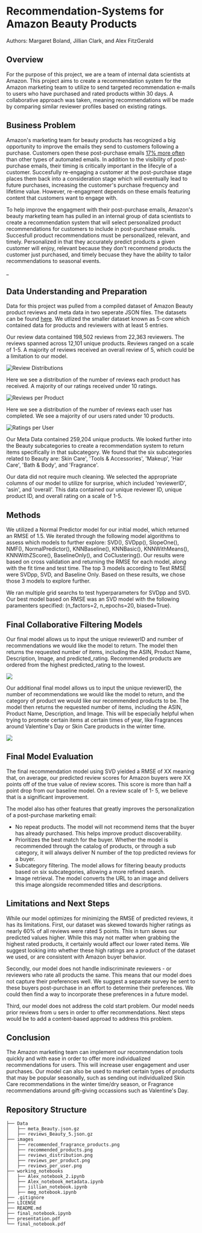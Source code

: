 # Recommendation-Systems for Amazon Beauty Products
Authors: Margaret Boland, Jillian Clark, and Alex FitzGerald

## Overview
For the purpose of this project, we are a team of internal data scientists at Amazon. This project aims to create a recommendation system for the Amazon marketing team to utilize to send targeted recommendation e-mails to users who have purchased and rated products within 30 days. A collaborative approach was taken, meaning recommendations will be made by comparing similar reviewer profiles based on existing ratings. 

## Business Problem
Amazon's marketing team for beauty products has recognized a big opportunity to improve the emails they send to customers following a purchase. Customers open these post-purchase emails [17% more often](https://www.klaviyo.com/blog/post-purchase-emails) than other types of automated emails. In addition to the visibility of post-purchase emails, their timing is critically important in the lifecyle of a customer. Succesfully re-engaging a customer at the post-purchase stage places them back into a consideration stage which will eventually lead to future purchases, increasing the customer's purchase frequency and lifetime value. However, re-engagment depends on these emails featuring content that customers want to engage with.

To help improve the engagment with their post-purchase emails, Amazon's beauty marketing team has pulled in an internal group of data scientists to create a recommendation system that will select personalized product recommendations for customers to include in post-purchase emails. Succesfull product recommendations must be personalized, relevant, and timely. Personalized in that they accurately predict products a given customer will enjoy, relevant because they don't recommend products the customer just purchased, and timely becuase they have the ability to tailor recommendations to seasonal events.

_
## Data Understanding and Preparation
Data for this project was pulled from a compiled dataset of Amazon Beauty product reviews and meta data in two seperate JSON files. The datasets can be found [here](http://jmcauley.ucsd.edu/data/amazon/links.html). We utlized the smaller dataset known as 5-core which contained data for products and reviewers with at least 5 entries. 

Our review data contained 198,502 reviews from 22,363 reviewers. The reviews spanned across 12,101 unique products. Reviews ranged on a scale of 1-5. A majority of reviews received an overall review of 5, which could be a limitation to our model. 

![Review Distributions](./images/reviews_distribution.png)

Here we see a distribution of the number of reviews each product has received. A majority of our ratings received under 10 ratings.

![Reviews per Product](./images/reviews_per_product.png)

Here we see a distribution of the number of reviews each user has completed. We see a majority of our users rated under 10 products.

![Ratings per User](./images/reviews_per_user.png)

Our Meta Data contained 259,204 unique products. We looked further into the Beauty subcategories to create a recommendation system to return items specifically in that subcategory. We found that the six subcategories related to Beauty are: Skin Care', 'Tools & Accessories', 'Makeup', 'Hair Care', 'Bath & Body', and 'Fragrance'.

Our data did not require much cleaning. We selected the appropriate columns of our model to utilize for surprise, which included 'reviewerID', 'asin', and 'overall'. This data contained our unique reviewer ID, unique product ID, and overall rating on a scale of 1-5.

## Methods

We utilized a Normal Predictor model for our initial model, which returned an RMSE of 1.5. We iterated through the following model algorithms to assess which models to further explore: SVD(), SVDpp(), SlopeOne(), NMF(), NormalPredictor(), KNNBaseline(), KNNBasic(), KNNWithMeans(), KNNWithZScore(), BaselineOnly(), and CoClustering(). Our results were based on cross validation and returning the RMSE for each model, along with the fit time and test time. The top 3 models according to Test RMSE were SVDpp, SVD, and Baseline Only. Based on these results, we chose those 3 models to explore further.

We ran multiple grid searchs to test hyperparameters for SVDpp and SVD. Our best model based on RMSE was an SVD model with the following paramenters specified: (n_factors=2, n_epochs=20, biased=True).


## Final Collaborative Filtering Models

Our final model allows us to input the unique reviewerID and number of recommendations we would like the model to return. The model then returns the requested number of items, including the ASIN, Product Name, Description, Image, and predicted_rating. Recommended products are ordered from the highest predicted_rating to the lowest.

![](./images/recommended_products.png)

Our additional final model allows us to input the unique reviewerID, the number of recommendations we would like the model to return, and the category of product we would like our recommended products to be. The model then returns the requested number of items, including the ASIN, Product Name, Description, and Image. This will be especially helpful when trying to promote certain items at certain times of year, like Fragrances around Valentine's Day or Skin Care products in the winter time. 

![](./images/recommended_fragrance_products.png)

## Final Model Evaluation
The final recommendation model using  SVD yielded a RMSE of XX meaning that, on average, our predicted review scores for Amazon buyers were XX points off of the true value of review scores. This score is more than half a point drop from our baseline model. On a review scale of 1- 5, we believe that is a significant improvement. 

The model also has other features that greatly improves the personalization of a post-purchase marketing email: 
- No repeat products. The model will not recommend items that the buyer has already purchased. This helps improve product discoverability. 
- Prioritizes the best match for the buyer. Whether the model is recommended through the catalog of products, or through a sub category, it will always deliver N number of the top predicted reviews for a buyer. 
- Subcategory filtering. The model allows for filtering beauty products based on six subcategories, allowing a more refined search. 
- Image retrieval. The model converts the URL to an image and delivers this image alongside recommended titles and descriptions.

## Limitations and Next Steps
While our model optimizes for minimizing the RMSE of predicted reviews, it has its limitations. First, our dataset was skewed towards higher ratings as nearly 60% of all reviews were rated 5 points. This in turn skews our predicted values higher. While this may not matter when grabbing the highest rated products, it certainly would affect our lower rated items. We suggest looking into whether these high ratings are a product of the dataset we used, or are consistent with Amazon buyer behavior. 

Secondly,  our model does not handle indiscriminate reviewers - or reviewers who rate all products the same. This means that our model does not capture their preferences well. We suggest a separate survey be sent to these buyers post-purchase in an effort to determine their preferences. We could then find a way to incorporate these preferences in a future model. 

Third, our model does not address the cold start problem. Our model needs prior reviews from u sers in order to offer recommendations. Next steps would be to add a content-based approad to address this problem.

## Conclusion

The Amazon marketing team can implement our recommendation tools quickly and with ease in order to offer more individualized recommendations for users. This will increase user engagement and user purchases. Our model can also be used to market certain types of products that may be popular seasonally, such as sending out individualized Skin Care recommendations in the winter time/dry season, or Fragrance recommendations around gift-giving occassions such as Valentine's Day.

## Repository Structure
```
├── Data
│   ├── meta_Beauty.json.gz
│   ├── reviews_Beauty_5.json.gz
├── images
│   ├── recommended_fragrance_products.png
│   ├── recommended_products.png
│   ├── reviews_distribution.png
│   ├── reviews_per_product.png
│   ├── reviews_per_user.png
├── working_notebooks
│   ├── Alex_notebook_2.ipynb
│   ├── Alex_notebook_metadata.ipynb
│   ├── jillian_notebook.ipynb
│   ├── meg_notebook.ipynb
├── .gitignore
├── LICENSE
├── README.md
├── final_notebook.ipynb
├── presentation.pdf
└── final_notebook.pdf
```

